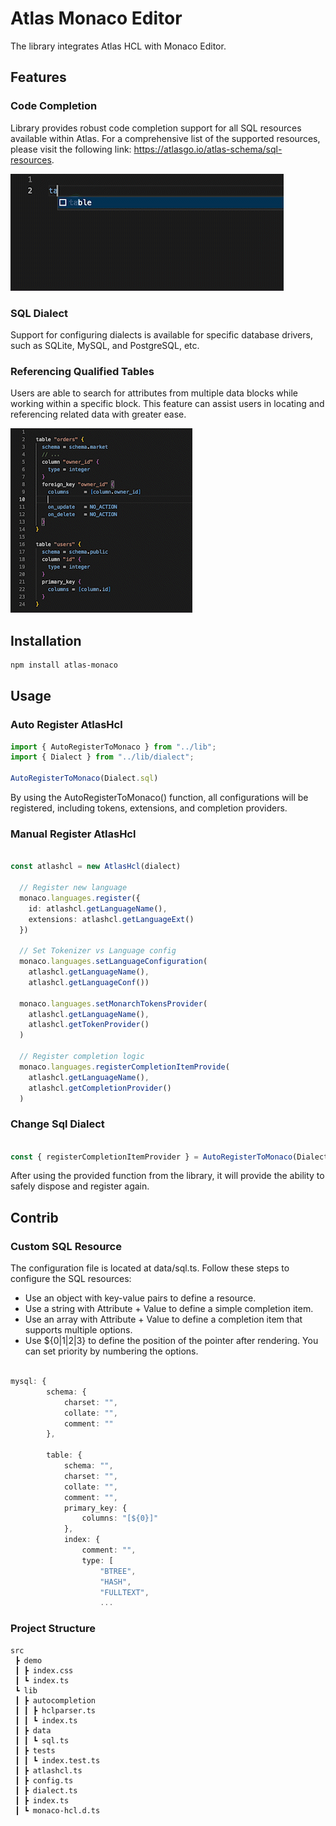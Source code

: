 # Atlas Monaco Editor
The library integrates Atlas HCL with Monaco Editor.

## Features
### Code Completion

Library provides robust code completion support for all SQL resources available within Atlas. For a comprehensive list of the supported resources, please visit the following link: https://atlasgo.io/atlas-schema/sql-resources.

![Code Completion Demo](assets/code_completion.gif)


### SQL Dialect
Support for configuring dialects is available for specific database drivers, such as SQLite, MySQL, and PostgreSQL, etc.

### Referencing Qualified Tables
Users are able to search for attributes from multiple data blocks while working within a specific block. This feature can assist users in locating and referencing related data with greater ease.

![Code Completion Demo](assets/references.gif)


## Installation

```bash
npm install atlas-monaco
```

## Usage

### Auto Register AtlasHcl

```ts
import { AutoRegisterToMonaco } from "../lib";
import { Dialect } from "../lib/dialect";

AutoRegisterToMonaco(Dialect.sql)

```

By using the AutoRegisterToMonaco() function, all configurations will be registered, including tokens, extensions, and completion providers.

### Manual Register AtlasHcl

```ts

const atlashcl = new AtlasHcl(dialect)
  
  // Register new language 
  monaco.languages.register({
    id: atlashcl.getLanguageName(),
    extensions: atlashcl.getLanguageExt()
  })

  // Set Tokenizer vs Language config
  monaco.languages.setLanguageConfiguration(
    atlashcl.getLanguageName(), 
    atlashcl.getLanguageConf())

  monaco.languages.setMonarchTokensProvider(
    atlashcl.getLanguageName(), 
    atlashcl.getTokenProvider()
  )

  // Register completion logic
  monaco.languages.registerCompletionItemProvide(
    atlashcl.getLanguageName(),
    atlashcl.getCompletionProvider()
  )

```

### Change Sql Dialect

```ts

const { registerCompletionItemProvider } = AutoRegisterToMonaco(Dialect.sql)

```

After using the provided function from the library, it will provide the ability to safely dispose and register again.

## Contrib

### Custom SQL Resource 
The configuration file is located at data/sql.ts. Follow these steps to configure the SQL resources:

- Use an object with key-value pairs to define a resource.
- Use a string with Attribute + Value to define a simple completion item.
- Use an array with Attribute + Value to define a completion item that supports multiple options.
- Use ${0|1|2|3} to define the position of the pointer after rendering. You can set priority by numbering the options.

```ts

mysql: {
        schema: {
            charset: "",
            collate: "",
            comment: ""
        },

        table: {
            schema: "",
            charset: "",
            collate: "",
            comment: "",
            primary_key: {
                columns: "[${0}]"
            },
            index: {
                comment: "",
                type: [
                    "BTREE",
                    "HASH",
                    "FULLTEXT",
                    ...

```

### Project Structure

```
src
 ┣ demo
 ┃ ┣ index.css
 ┃ ┗ index.ts
 ┗ lib
 ┃ ┣ autocompletion
 ┃ ┃ ┣ hclparser.ts
 ┃ ┃ ┗ index.ts
 ┃ ┣ data
 ┃ ┃ ┗ sql.ts
 ┃ ┣ tests
 ┃ ┃ ┗ index.test.ts
 ┃ ┣ atlashcl.ts 
 ┃ ┣ config.ts
 ┃ ┣ dialect.ts
 ┃ ┣ index.ts
 ┃ ┗ monaco-hcl.d.ts
```


